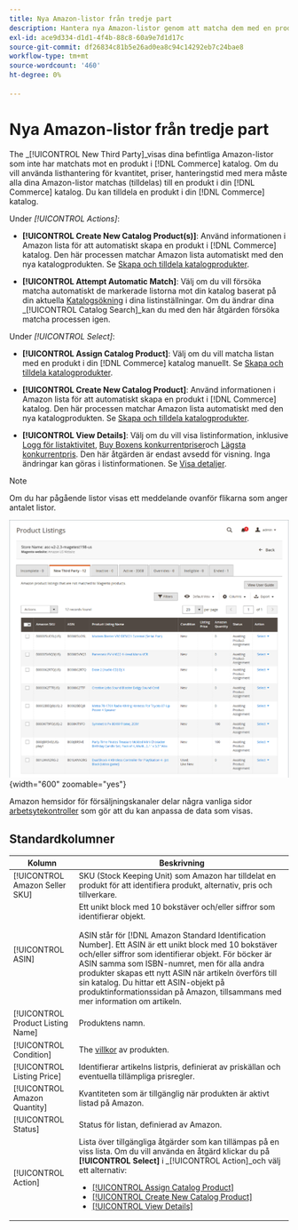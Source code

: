 ```yaml
---
title: Nya Amazon-listor från tredje part
description: Hantera nya Amazon-listor genom att matcha dem med en produkt i din Commerce-katalog.
exl-id: ace9d334-d1d1-4f4b-88c8-60a9e7d1d17c
source-git-commit: df26834c81b5e26ad0ea8c94c14292eb7c24bae8
workflow-type: tm+mt
source-wordcount: '460'
ht-degree: 0%

---
```


# Nya Amazon-listor från tredje part

The _[!UICONTROL New Third Party]_visas dina befintliga Amazon-listor som inte har matchats mot en produkt i [!DNL Commerce] katalog. Om du vill använda listhantering för kvantitet, priser, hanteringstid med mera måste alla dina Amazon-listor matchas (tilldelas) till en produkt i din [!DNL Commerce] katalog. Du kan tilldela en produkt i din [!DNL Commerce] katalog.

Under _[!UICONTROL Actions]_:

- **[!UICONTROL Create New Catalog Product(s)]**: Använd informationen i Amazon lista för att automatiskt skapa en produkt i [!DNL Commerce] katalog. Den här processen matchar Amazon lista automatiskt med den nya katalogprodukten. Se [Skapa och tilldela katalogprodukter](./creating-assigning-catalog-products.md).

- **[!UICONTROL Attempt Automatic Match]**: Välj om du vill försöka matcha automatiskt de markerade listorna mot din katalog baserat på din aktuella [Katalogsökning](./catalog-search.md) i dina listinställningar. Om du ändrar dina _[!UICONTROL Catalog Search]_kan du med den här åtgärden försöka matcha processen igen.

Under _[!UICONTROL Select]_:

- **[!UICONTROL Assign Catalog Product]**: Välj om du vill matcha listan med en produkt i din [!DNL Commerce] katalog manuellt. Se [Skapa och tilldela katalogprodukter](./creating-assigning-catalog-products.md).

- **[!UICONTROL Create New Catalog Product]**: Använd informationen i Amazon lista för att automatiskt skapa en produkt i [!DNL Commerce] katalog. Den här processen matchar Amazon lista automatiskt med den nya katalogprodukten. Se [Skapa och tilldela katalogprodukter](./creating-assigning-catalog-products.md).

- **[!UICONTROL View Details]**: Välj om du vill visa listinformation, inklusive [Logg för listaktivitet](./product-listing-details.md#listing-activity-log), [Buy Boxens konkurrentpriser](./product-listing-details.md#buy-box-competitor-pricing)och [Lägsta konkurrentpris](./product-listing-details.md#lowest-competitor-pricing). Den här åtgärden är endast avsedd för visning. Inga ändringar kan göras i listinformationen. Se [Visa detaljer](./product-listing-details.md).

>[!NOTE]
>
>Om du har pågående listor visas ett meddelande ovanför flikarna som anger antalet listor.

![Nya listor från tredje part](assets/amazon-listings-new-third-party.png){width="600" zoomable="yes"}

Amazon hemsidor för försäljningskanaler delar några vanliga sidor [arbetsytekontroller](./workspace-controls.md) som gör att du kan anpassa de data som visas.

## Standardkolumner

| Kolumn | Beskrivning |
|---|---|
| [!UICONTROL Amazon Seller SKU] | SKU (Stock Keeping Unit) som Amazon har tilldelat en produkt för att identifiera produkt, alternativ, pris och tillverkare. |
| [!UICONTROL ASIN] | Ett unikt block med 10 bokstäver och/eller siffror som identifierar objekt.<br><br>ASIN står för [!DNL Amazon Standard Identification Number]. Ett ASIN är ett unikt block med 10 bokstäver och/eller siffror som identifierar objekt. För böcker är ASIN samma som ISBN-numret, men för alla andra produkter skapas ett nytt ASIN när artikeln överförs till sin katalog. Du hittar ett ASIN-objekt på produktinformationssidan på Amazon, tillsammans med mer information om artikeln. |
| [!UICONTROL Product Listing Name] | Produktens namn. |
| [!UICONTROL Condition] | The [villkor](./product-listing-condition.md) av produkten. |
| [!UICONTROL Listing Price] | Identifierar artikelns listpris, definierat av priskällan och eventuella tillämpliga prisregler. |
| [!UICONTROL Amazon Quantity] | Kvantiteten som är tillgänglig när produkten är aktivt listad på Amazon. |
| [!UICONTROL Status] | Status för listan, definierad av Amazon. |
| [!UICONTROL Action] | Lista över tillgängliga åtgärder som kan tillämpas på en viss lista. Om du vill använda en åtgärd klickar du på **[!UICONTROL Select]** i _[!UICONTROL Action]_och välj ett alternativ:<ul><li>[[!UICONTROL Assign Catalog Product]](./creating-assigning-catalog-products.md)</li><li>[[!UICONTROL Create New Catalog Product]](./creating-assigning-catalog-products.md)</li><li>[[!UICONTROL View Details]](./product-listing-details.md)</li></ul> |
